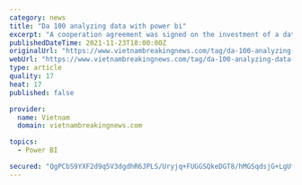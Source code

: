 ```yaml
---
category: news
title: "Da 100 analyzing data with power bi"
excerpt: "A cooperation agreement was signed on the investment of a data centre worth about 100 million USD in the central city of Da Nang, during a virtual ceremony held on November 23. The centre will be jointly invested by the Da Nang IT Park Development Company and Infracrowd Capital of Singapore."
publishedDateTime: 2021-11-23T18:00:00Z
originalUrl: "https://www.vietnambreakingnews.com/tag/da-100-analyzing-data-with-power-bi/"
webUrl: "https://www.vietnambreakingnews.com/tag/da-100-analyzing-data-with-power-bi/"
type: article
quality: 17
heat: 17
published: false

provider:
  name: Vietnam
  domain: vietnambreakingnews.com

topics:
  - Power BI

secured: "QgPCbS9YXF2d9q5V3dgdhR6JPLS/Uryjq+FUGGSQkeDGT8/hMGSqdsjG+LgUfmE6cS7K1qu4rdBBSEt4Snv5p+3W0fUfBRqW9u9aw8cKnZKM1ntZY8wyNKWaFrWcbsfFThTICEsQPAmxy/rzJ+pAPOAsKL2RCAlXBa81ws1qMdk9fe1669dQ8AELQvlU8IhDV3sPZCuLqIrMsADq3BDpLVb/5MuWVDSkh1QURLYn/RFvUjtfP8BP38llCJcOSdncWtp4q8YytmfHye+sFGvRjIg5G7ZdIMp+ftYRRnl6K7xy3W9zdf/0QmZoir+8Hu3Y5VzieZt4DLsOEPfcjM2fdoEIqOXlua+mO06pMZuOmfM=;Dd2Bw5pH5TsNlhaNzAvxqA=="
---
```


